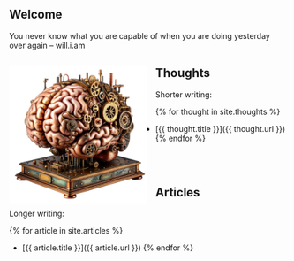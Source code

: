 ## Welcome

You never know what you are capable of when you are doing yesterday over again – will.i.am

<img align="left" src="/assets/brain.png" alt="Brain" width="250" style="padding: 15px 15px 0px 0px;">

## Thoughts

Shorter writing:

{% for thought in site.thoughts %}
* [{{ thought.title }}]({{ thought.url }})
{% endfor %}

<br><br>

## Articles

Longer writing:

{% for article in site.articles %}
* [{{ article.title }}]({{ article.url }})
{% endfor %}
